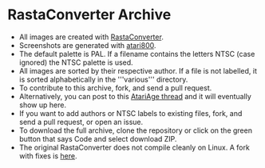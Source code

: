 # RastaConverter Archive

* All images are created with [RastaConverter](https://github.com/ilmenit/RastaConverter).
* Screenshots are generated with [atari800](https://github.com/atari800/atari800).
* The default palette is PAL. If a filename contains the letters NTSC (case ignored) the NTSC palette is used.
* All images are sorted by their respective author. If a file is not labelled, it is sorted alphabetically in the '''various''' directory.
* To contribute to this archive, fork, and send a pull request.
* Alternatively, you can post to this [AtariAge thread](https://forums.atariage.com/topic/200118-images-generated-by-rastaconverter/) and it will eventually show up here.
* If you want to add authors or NTSC labels to existing files, fork, and send a pull request, or open an issue.
* To download the full archive, clone the repository or click on the green button that says Code and select download ZIP.
* The original RastaConverter does not compile cleanly on Linux. A fork with fixes is [here](https://github.com/ivop/RastaConverter).
